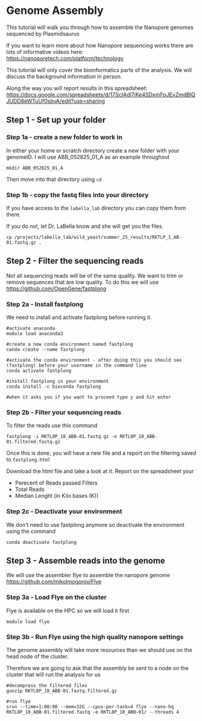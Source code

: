 # Genome Assembly

This tutorial will walk you through how to assemble the Nanopore genomes sequenced by Plasmidsaurus 

If you want to learn more about how Nanopore sequencing works there are lots of informative videos here: https://nanoporetech.com/platform/technology 

This tutorial will only cover the bioinformatics parts of the analysis. We will discuss the background information in person. 

Along the way you will report results in this spreadsheet: https://docs.google.com/spreadsheets/d/17ScIAdl7iKe4SDxmFpJEvZmdBlQJUDD8eWTuUf0sbvA/edit?usp=sharing 


## Step 1 - Set up your folder

### Step 1a - create a new folder to work in 

In either your home or scratch directory create a new folder with your genomeID. I will use ABB_052825_01_A as an example throughout 

```mkdir ABB_052825_01_A```

Then move into that directory using `cd`


### Step 1b - copy the fastq files into your directory 

If you have access to the `labella_lab` directory you can copy them from there.

If you do not, let Dr. LaBella know and she will get you the files. 

```
cp /projects/labella_lab/wild_yeast/summer_25_results/RKTLP_1_AB-01.fastq.gz .
```

## Step 2 - Filter the sequencing reads

Not all sequencing reads will be of the same quality. We want to trim or remove sequences that are low quality. To do this we will use https://github.com/OpenGene/fastplong 

### Step 2a - Install fastplong 

We need to install and activate fastplong before running it. 

```
#activate anaconda
module load anaconda3

#create a new conda environment named fastplong
conda create --name fastplong

#activate the conda environment - after doing this you should see (fastplong) before your username in the command line
conda activate fastplong

#install fastplong in your environment
conda install -c bioconda fastplong

#when it asks you if you want to proceed type y and hit enter
```

### Step 2b - Filter your sequencing reads

To filter the reads use this command

```
fastplong -i RKTL8P_10_ABB-01.fastq.gz -o RKTL8P_10_ABB-01.filtered.fastq.gz
```

Once this is done, you will have a new file and a report on the filtering saved to `fastplong.html`

Download the html file and take a look at it. Report on the spreadsheet your
- Perecent of Reads passed Filters
- Total Reads
- Median Lenght (in Kilo bases (K))


### Step 2c - Deactivate your environment

We don't need to use fastplong anymore so deactivate the environment using the command

```
conda deactivate fastplong
```

## Step 3 - Assemble reads into the genome

We will use the assembler flye to assemble the nanopore genome https://github.com/mikolmogorov/Flye 

### Step 3a - Load Flye on the cluster

Flye is available on the HPC so we will load it first

```
module load flye
```

### Step 3b - Run Flye using the high quality nanopore settings

The genome assembly will take more resources than we should use on the head node of the cluster.

Therefore we are going to ask that the assembly be sent to a node on the cluster that will run the analysis for us 

```
#decompress the filtered files
gunzip RKTL8P_10_ABB-01.fastq.filtered.gz

#run flye
srun --time=1:00:00 --mem=32G --cpus-per-task=4 flye --nano-hq RKTL8P_10_ABB-01.filtered.fastq -o RKTL8P_10_ABB-01/ --threads 4
```




